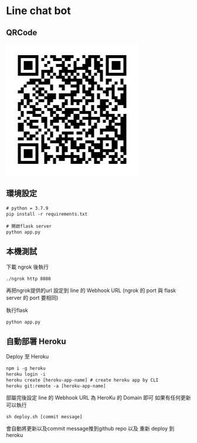 # Line chat bot

## QRCode

![QRCode](./QRCode.png)


## 環境設定

```
# python = 3.7.9
pip install -r requirements.txt

# 開啟flask server
python app.py
````
## 本機測試

下載 ngrok 後執行
```
./ngrok http 8080
````

再把ngrok提供的url 設定到 line 的 Webhook URL
(ngrok 的 port 與 flask server 的 port 要相同)

執行flask
```
python app.py
````

## 自動部署 Heroku

Deploy 至 Heroku
```
npm i -g heroku
heroku login -i
heroku create [heroku-app-name] # create heroku app by CLI
heroku git:remote -a [heroku-app-name]
````

部屬完後設定 line 的 Webhook URL 為 HeroKu 的 Domain 即可
如果有任何更新可以執行
```
sh deploy.sh [commit message] 
````
會自動將更新以及commit message推到github repo 以及 重新 deploy 到 heroku
